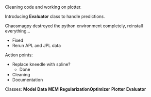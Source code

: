 Cleaning code and working on plotter.

Introducing **Evaluator** class to handle predictions.

Chaosmagpy destroyed the python environment completely, reinstall everything...
- Fixed
- Rerun APL and JPL data

Action points:
- Replace kneedle with spline?
	- Done
- Cleaning
- Documentation

Classes:
**Model**
**Data**
**MEM**
**RegularizationOptimizer**
**Plotter**
**Evaluator**
